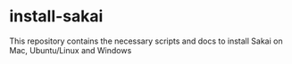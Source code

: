 # install-sakai
This repository contains the necessary scripts and docs to install Sakai on Mac, Ubuntu/Linux and Windows
